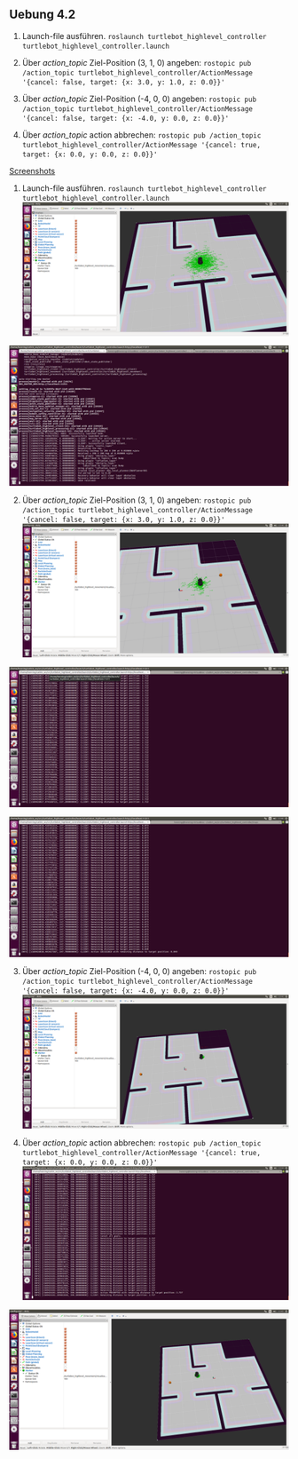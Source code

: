 ## Uebung 4.2

1. Launch-file ausführen.
`roslaunch turtlebot_highlevel_controller turtlebot_highlevel_controller.launch`

2. Über *action_topic* Ziel-Position (3, 1, 0) angeben:
`rostopic pub /action_topic turtlebot_highlevel_controller/ActionMessage '{cancel: false, target: {x: 3.0, y: 1.0, z: 0.0}}'`

3. Über *action_topic* Ziel-Position (-4, 0, 0) angeben:
`rostopic pub /action_topic turtlebot_highlevel_controller/ActionMessage '{cancel: false, target: {x: -4.0, y: 0.0, z: 0.0}}'`

4. Über *action_topic* action abbrechen:
`rostopic pub /action_topic turtlebot_highlevel_controller/ActionMessage '{cancel: true, target: {x: 0.0, y: 0.0, z: 0.0}}'`

[Screenshots](https://github.com/nebendachs/mobile-roboter/tree/task2/turtlebot_highlevel_controller/imgs)

1. Launch-file ausführen.
`roslaunch turtlebot_highlevel_controller turtlebot_highlevel_controller.launch`
![Image0](https://github.com/nebendachs/mobile-roboter/blob/task2/turtlebot_highlevel_controller/imgs/Bildschirmfoto%20vom%202019-06-13%2013-37-42.png "Image 0")

![Image1](https://github.com/nebendachs/mobile-roboter/blob/task2/turtlebot_highlevel_controller/imgs/Bildschirmfoto%20vom%202019-06-13%2013-37-47.png "Image 1")

2. Über *action_topic* Ziel-Position (3, 1, 0) angeben:
`rostopic pub /action_topic turtlebot_highlevel_controller/ActionMessage '{cancel: false, target: {x: 3.0, y: 1.0, z: 0.0}}'`
![Image2](https://github.com/nebendachs/mobile-roboter/blob/task2/turtlebot_highlevel_controller/imgs/Bildschirmfoto%20vom%202019-06-13%2013-40-32.png "Image 2")

![Image3](https://github.com/nebendachs/mobile-roboter/blob/task2/turtlebot_highlevel_controller/imgs/Bildschirmfoto%20vom%202019-06-13%2013-40-28.png "Image 3")

![Image4](https://github.com/nebendachs/mobile-roboter/blob/task2/turtlebot_highlevel_controller/imgs/Bildschirmfoto%20vom%202019-06-13%2013-40-44.png "Image 4")

3. Über *action_topic* Ziel-Position (-4, 0, 0) angeben:
`rostopic pub /action_topic turtlebot_highlevel_controller/ActionMessage '{cancel: false, target: {x: -4.0, y: 0.0, z: 0.0}}'`
![Image5](https://github.com/nebendachs/mobile-roboter/blob/task2/turtlebot_highlevel_controller/imgs/Bildschirmfoto%20vom%202019-06-13%2013-42-48.png "Image 5")

4. Über *action_topic* action abbrechen:
`rostopic pub /action_topic turtlebot_highlevel_controller/ActionMessage '{cancel: true, target: {x: 0.0, y: 0.0, z: 0.0}}'`
![Image6](https://github.com/nebendachs/mobile-roboter/blob/task2/turtlebot_highlevel_controller/imgs/Bildschirmfoto%20vom%202019-06-13%2013-43-10.png "Image 6")

![Image7](https://github.com/nebendachs/mobile-roboter/blob/task2/turtlebot_highlevel_controller/imgs/Bildschirmfoto%20vom%202019-06-13%2013-43-05.png "Image 7")
